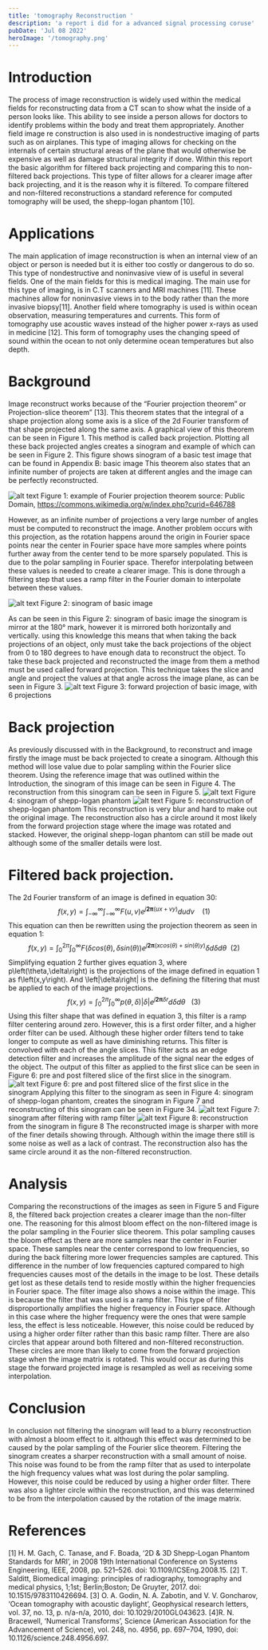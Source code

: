 ```yaml
---
title: 'tomography Reconstruction '
description: 'a report i did for a advanced signal processing coruse'
pubDate: 'Jul 08 2022'
heroImage: '/tomography.png'
---
```

# Introduction
The process of image reconstruction is widely used within the medical fields for reconstructing data from a CT scan to show what the inside of a person looks like. This ability to see inside a person allows for doctors to identify problems within the body and treat them appropriately. Another field image re construction is also used in is nondestructive imaging of parts such as on airplanes. This type of imaging allows for checking on the internals of certain structural areas of the plane that would otherwise be expensive as well as damage structural integrity if done. Within this report the basic algorithm for filtered back projecting and comparing this to non-filtered back projections. This type of filter allows for a clearer image after back projecting, and it is the reason why it is filtered. To compare filtered and non-filtered reconstructions a standard reference for computed tomography will be used, the shepp-logan phantom [10].

# Applications
The main application of image reconstruction is when an internal view of an object or person is needed but it is either too costly or dangerous to do so. This type of nondestructive and noninvasive view of is useful in several fields. One of the main fields for this is medical imaging. The main use for this type of imaging, is in C.T scanners and MRI machines [11]. These machines allow for noninvasive views in to the body rather than the more invasive biopsy[11].
Another field where tomography is used is within ocean observation, measuring temperatures and currents. This form of tomography use acoustic waves instead of the higher power x-rays as used in medicine [12]. This form of tomography uses the changing speed of sound within the ocean to not only determine ocean temperatures but also depth.

# Background
Image reconstruct works because of the “Fourier projection theorem” or Projection-slice theorem” [13]. This theorem states that the integral of a shape projection along some axis is a slice of the 2d Fourier transform of that shape projected along the same axis. A graphical view of this theorem can be seen in Figure 1. This method is called back projection. Plotting all these back projected angles creates a sinogram and example of which can be seen in Figure 2. This figure shows sinogram of a basic test image that can be found in Appendix B: basic image This theorem also states that an infinite number of projects are taken at different angles and the image can be perfectly reconstructed. 

![alt text](/tomo/tomo-image-1.png) 
Figure 1: example of Fourier projection theorem source: Public Domain, https://commons.wikimedia.org/w/index.php?curid=646788

However, as an infinite number of projections a very large number of angles must be computed to reconstruct the image. Another problem occurs with this projection, as the rotation happens around the origin in Fourier space points near the center in Fourier space have more samples where points further away from the center tend to be more sparsely populated. This is due to the polar sampling in Fourier space. Therefor interpolating between these values is needed to create a clearer image. This is done through a filtering step that uses a ramp filter in the Fourier domain to interpolate between these values.

![alt text](/tomo/tomo-image-2.png)
Figure 2: sinogram of basic image

As can be seen in this Figure 2: sinogram of basic image the sinogram is mirror at the 180° mark, however it is mirrored both horizontally and vertically. using this knowledge this means that when taking the back projections of an object, only must take the back projections of the object from 0 to 180 degrees to have enough data to reconstruct the object. To take these back projected and reconstructed the image from them a method must be used called forward projection. This technique takes the slice and angle and project the values at that angle across the image plane, as can be seen in Figure 3.
![alt text](/tomo/tomo-image-3.png)
Figure 3: forward projection of basic image, with 6 projections

# Back projection
As previously discussed with in the Background, to reconstruct and image firstly the image must be back projected to create a sinogram. Although this method will lose value due to polar sampling within the Fourier slice theorem. Using the reference image that was outlined within the Introduction, the sinogram of this image can be seen in Figure 4. The reconstruction from this sinogram can be seen in Figure 5.
![alt text](/tomo/tomo-image-4.png)
Figure 4: sinogram of shepp-logan phantom
![alt text](/tomo/tomo-image-5.png)
Figure 5: reconstruction of shepp-logan phantom
This reconstruction is very blur and hard to make out the original image. The reconstruction also has a circle around it most likely from the forward projection stage where the image was rotated and stacked. However, the original shepp-logan phantom can still be made out although some of the smaller details were lost.

# Filtered back projection.
The 2d Fourier transform of an image is defined in equation 30:
$$
f\left(x,y\right)=\int_{-\infty}^{\infty}\int_{-\infty}^{\infty}F\left(u,v\right){e}^{{j}\mathbf{2\pi}\left({ux}+{vy}\right)}{dudv}\ \ \ \ (1)
$$
This equation can then be rewritten using the projection theorem as seen in equation 1:
$$
{f}\left({x},{y}\right)=\int_{0}^{2\pi}\int_{0}^{\infty}F\left(\delta cos\left(\theta\right),\delta s i n\left(\theta\right)\right){e}^{{j}\mathbf{2\pi}\left(xcos\left(\theta\right)+sin\left(\theta\right){y}\right)}\delta{d}\delta{d}\theta\ \ (2)
$$
Simplifying equation 2 further gives equation 3, where p\left(\theta,\delta\right) is the projections of the image defined in equation 1 as f\left(x,y\right). And \left|\delta\right| is the defining the filtering that must be applied to each of the image projections.
$$
{f}\left({x},{y}\right)=\int_{0}^{2\pi}\int_{0}^{\infty}p\left(\theta,\delta\right){\left|\delta\right|{e}}^{{j}\mathbf{2\pi}\delta r}{d}\delta{d}\theta\ \ \ (3)
$$
Using this filter shape that was defined in equation 3, this filter is a ramp filter centering around zero. However, this is a first order filter, and a higher order filter can be used. Although these higher order filters tend to take longer to compute as well as have diminishing returns. This filter is convolved with each of the angle slices. This filter acts as an edge detection filter and increases the amplitude of the signal near the edges of the object. The output of this filter as applied to the first slice can be seen in Figure 6: pre and post filtered slice of the first slice in the sinogram.
![alt text](/tomo/tomo-image-6.png)
Figure 6: pre and post filtered slice of the first slice in the sinogram
Applying this filter to the sinogram as seen in Figure 4: sinogram of shepp-logan phantom, creates the sinogram in Figure 7 and reconstructing of this sinogram can be seen in Figure 34.
![alt text](/tomo/tomo-image-7.png)
Figure 7: sinogram after filtering with ramp filter
![alt text](/tomo/tomo-image-8.png)
Figure 8: reconstruction from the sinogram in figure 8
The reconstructed image is sharper with more of the finer details showing through. Although within the image there still is some noise as well as a lack of contrast. The reconstruction also has the same circle around it as the non-filtered reconstruction.

# Analysis
Comparing the reconstructions of the images as seen in Figure 5 and Figure 8, the filtered back projection creates a clearer image than the non-filter one. The reasoning for this almost bloom effect on the non-filtered image is the polar sampling in the Fourier slice theorem. This polar sampling causes the bloom effect as there are more samples near the center in Fourier space. These samples near the center correspond to low frequencies, so during the back filtering more lower frequencies samples are captured. This difference in the number of low frequencies captured compared to high frequencies causes most of the details in the image to be lost. These details get lost as these details tend to reside mostly within the higher frequencies in Fourier space.
The filter image also shows a noise within the image. This is because the filter that was used is a ramp filter. This type of filter disproportionally amplifies the higher frequency in Fourier space. Although in this case where the higher frequency were the ones that were sample less, the effect is less noticeable. However, this noise could be reduced by using a higher order filter rather than this basic ramp filter.
There are also circles that appear around both filtered and non-filtered reconstruction. These circles are more than likely to come from the forward projection stage when the image matrix is rotated. This would occur as during this stage the forward projected image is resampled as well as receiving some interpolation.

# Conclusion
In conclusion not filtering the sinogram will lead to a blurry reconstruction with almost a bloom effect to it. although this effect was determined to be caused by the polar sampling of the Fourier slice theorem. Filtering the sinogram creates a sharper reconstruction with a small amount of noise. This noise was found to be from the ramp filter that as used to interpolate the high frequency values what was lost during the polar sampling. However, this noise could be reduced by using a higher order filter. There was also a lighter circle within the reconstruction, and this was determined to be from the interpolation caused by the rotation of the image matrix. 

# References

[1] H. M. Gach, C. Tanase, and F. Boada, ‘2D & 3D Shepp-Logan Phantom Standards for MRI’, in 2008 19th International Conference on Systems Engineering, IEEE, 2008, pp. 521–526. doi: 10.1109/ICSEng.2008.15.
[2]	T. Salditt, Biomedical imaging: principles of radiography, tomography and medical physics, 1;1st; Berlin;Boston; De Gruyter, 2017. doi: 10.1515/9783110426694.
[3]	O. A. Godin, N. A. Zabotin, and V. V. Goncharov, ‘Ocean tomography with acoustic daylight’, Geophysical research letters, vol. 37, no. 13, p. n/a-n/a, 2010, doi: 10.1029/2010GL043623.
[4]R. N. Bracewell, ‘Numerical Transforms’, Science (American Association for the Advancement of Science), vol. 248, no. 4956, pp. 697–704, 1990, doi: 10.1126/science.248.4956.697.
